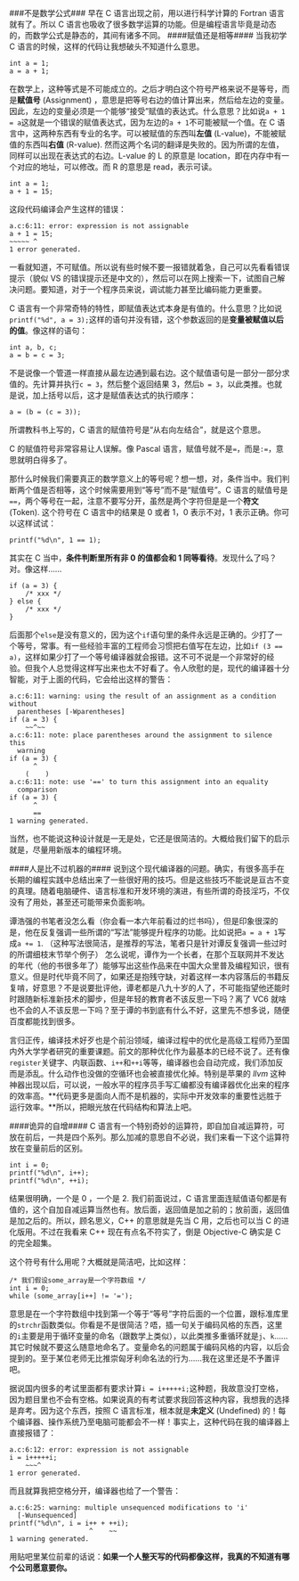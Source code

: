 ###不是数学公式###
早在 C 语言出现之前，用以进行科学计算的 Fortran 语言就有了。所以 C 语言也吸收了很多数学运算的功能。但是编程语言毕竟是动态的，而数学公式是静态的，其间有诸多不同。
####赋值还是相等####
当我初学 C 语言的时候，这样的代码让我想破头不知道什么意思。

	int a = 1;
	a = a + 1;

在数学上，这种等式是不可能成立的。之后才明白这个符号严格来说不是等号，而是**赋值号** (Assignment) ，意思是把等号右边的值计算出来，然后给左边的变量。因此，左边的变量必须是一个能够“接受”赋值的表达式。什么意思？比如说``a + 1 = a``这就是一个错误的赋值表达式，因为左边的``a + 1``不可能被赋一个值。在 C 语言中，这两种东西有专业的名字。可以被赋值的东西叫**左值** (L-value)，不能被赋值的东西叫**右值** (R-value). 然而这两个名词的翻译是失败的。因为所谓的左值，同样可以出现在表达式的右边。L-value 的 L 的原意是 location，即在内存中有一个对应的地址，可以修改。而 R 的意思是 read，表示可读。

	int a = 1;
	a + 1 = 15;

这段代码编译会产生这样的错误：

	a.c:6:11: error: expression is not assignable
    a + 1 = 15;
    ~~~~~ ^
	1 error generated.

一看就知道，不可赋值。所以说有些时候不要一报错就着急，自己可以先看看错误提示（貌似 VS 的错误提示还是中文的），然后可以在网上搜索一下，试图自己解决问题。要知道，对于一个程序员来说，调试能力甚至比编码能力更重要。

C 语言有一个非常奇特的特性，即赋值表达式本身是有值的。什么意思？比如说``printf("%d", a = 3);``这样的语句并没有错，这个参数返回的是**变量被赋值以后的值**。像这样的语句：

	int a, b, c;
	a = b = c = 3;

不是说像一个管道一样直接从最左边通到最右边。这个赋值语句是一部分一部分求值的。先计算并执行``c = 3``，然后整个返回结果 3，然后``b = 3``，以此类推。也就是说，加上括号以后，这才是赋值表达式的执行顺序：

	a = (b = (c = 3));

所谓教科书上写的，C 语言的赋值符号是“从右向左结合”，就是这个意思。

C 的赋值符号非常容易让人误解。像 Pascal 语言，赋值号就不是``=``，而是``:=``，意思就明白得多了。

那什么时候我们需要真正的数学意义上的等号呢？想一想，对，条件当中。我们判断两个值是否相等，这个时候需要用到“等号”而不是“赋值号”。C 语言的赋值号是``==``，两个等号在一起，注意不要写分开，虽然是两个字符但是是一个**符文** (Token). 这个符号在 C 语言中的结果是 0 或者 1，0 表示不对，1 表示正确。你可以这样试试：

	printf("%d\n", 1 == 1);

其实在 C 当中，**条件判断里所有非 0 的值都会和 1 同等看待**。发现什么了吗？对。像这样……

	if (a = 3) {
		/* xxx */
	} else {
		/* xxx */
	}

后面那个``else``是没有意义的，因为这个``if``语句里的条件永远是正确的。少打了一个等号，常事。有一些经验丰富的工程师会习惯把右值写在左边，比如``if (3 == a)``，这样如果少打了一个等号编译器就会报错。这不可不说是一个非常好的经验。但我个人总觉得这样写出来也太不好看了。令人欣慰的是，现代的编译器十分智能，对于上面的代码，它会给出这样的警告：

	a.c:6:11: warning: using the result of an assignment as a condition without
      parentheses [-Wparentheses]
    if (a = 3) {
        ~~^~~
	a.c:6:11: note: place parentheses around the assignment to silence this
      warning
    if (a = 3) {
          ^
        (    )
	a.c:6:11: note: use '==' to turn this assignment into an equality
      comparison
    if (a = 3) {
          ^
          ==
	1 warning generated.

当然，也不能说这种设计就是一无是处，它还是很简洁的。大概给我们留下的启示就是，尽量用新版本的编程环境。

####人是比不过机器的####
说到这个现代编译器的问题。确实，有很多高手在长期的编程实践中总结出来了一些很好用的技巧。但是这些技巧不能说是亘古不变的真理。随着电脑硬件、语言标准和开发环境的演进，有些所谓的奇技淫巧，不仅没有了用处，甚至还可能带来负面影响。

谭浩强的书笔者没怎么看（你会看一本六年前看过的烂书吗），但是印象很深的是，他在反复强调一些所谓的“写法”能够提升程序的功能。比如说把``a = a + 1``写成``a += 1``. （这种写法很简洁，是推荐的写法，笔者只是针对谭反复强调一些过时的所谓细枝末节举个例子） 怎么说呢，谭作为一个长者，在那个互联网并不发达的年代（他的书很多年了）能够写出这些作品来在中国大众里普及编程知识，很有意义。但是时代毕竟不同了，如果还是抱残守缺，对着这样一本内容落后的书籍反复啃，好意思？不是说要批评他，谭老都是八九十岁的人了，不可能指望他还能时时跟随新标准新技术的脚步，但是年轻的教育者不该反思一下吗？离了 VC6 就啥也不会的人不该反思一下吗？至于谭的书到底有什么不好，这里先不想多说，随便百度都能找到很多。

言归正传，编译技术好歹也是个前沿领域，编译过程中的优化是高级工程师乃至国内外大学学者研究的重要课题。前文的那种优化作为最基本的已经不说了。还有像``register``关键字、内联函数、``i++``和``++i``等等，编译器也会自动完成，我们添加反而是添乱。什么动作也没做的空循环也会被直接优化掉。特别是苹果的 _llvm_ 这种神器出现以后，可以说，一般水平的程序员手写汇编都没有编译器优化出来的程序的效率高。**代码更多是面向人而不是机器的，实际中开发效率的重要性远胜于运行效率。**所以，把眼光放在代码结构和算法上吧。

####诡异的自增####
C 语言有一个特别奇妙的运算符，即自加自减运算符，可放在前后，一共是四个系列。那么加减的意思自不必说，我们来看一下这个运算符放在变量前后的区别。

	int i = 0;
	printf("%d\n", i++);
	printf("%d\n", ++i);

结果很明确，一个是 0 ，一个是 2. 我们前面说过，C 语言里面连赋值语句都是有值的，这个自加自减运算当然也有。放后面，返回值是加之前的；放前面，返回值是加之后的。所以，顾名思义，C++ 的意思就是先当 C 用，之后也可以当 C 的进化版用。不过在我看来 C++ 现在有点名不符实了，倒是 Objective-C 确实是 C 的完全超集。

这个符号有什么用呢？大概就是简洁吧，比如这样：

	/* 我们假设some_array是一个字符数组 */
	int i = 0;
	while (some_array[i++] != '=');

意思是在一个字符数组中找到第一个等于“等号”字符后面的一个位置，跟标准库里的``strchr``函数类似。你看是不是很简洁？唔，插一句关于编码风格的东西，这里的``i``主要是用于循环变量的命名（跟数学上类似），以此类推多重循环就是``j``、``k``……其它时候就不要这么随意地命名了。变量命名的问题属于编码风格的内容，以后会提到的。至于某位老师无比推崇匈牙利命名法的行为……我在这里还是不予置评吧。

据说国内很多的考试里面都有要求计算``i = i+++++i;``这种题，我故意没打空格，因为题目里也不会有空格。如果说真的有考试要求我回答这种内容，我想我的选择是弃考。因为这个东西，按照 C 语言标准，根本就是**未定义** (Undefined) 的！每个编译器、操作系统乃至电脑可能都会不一样！事实上，这种代码在我的编译器上直接报错了：

	a.c:6:12: error: expression is not assignable
    i = i+++++i;
        ~~~^
	1 error generated.

而且就算我把空格分开，编译器也给了一个警告：

	a.c:6:25: warning: multiple unsequenced modifications to 'i'
      [-Wunsequenced]
    printf("%d\n", i = i++ + ++i);
                        ^    ~~
	1 warning generated.

用贴吧里某位前辈的话说：**如果一个人整天写的代码都像这样，我真的不知道有哪个公司愿意要你。**